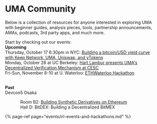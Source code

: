 # UMA Community

Below is a collection of resources for anyone interested in exploring UMA with beginner guides, analysis pieces, tools, partnership announcements, AMAs, podcasts, 3rd party apps, and much more.

Start by checking out our events:
<br><b>Upcoming</b>
<br>Thursday, October 17 6:30pm in NYC: [Building a bitcoin/USD yield curve with Keep Network, UMA, Uniswap, and yTokens](https://www.eventbrite.com/e/building-a-bitcoinusd-yield-curve-with-keep-network-uma-uniswap-and-ytokens-tickets-74828946393 "Building a bitcoin/USD yield curve with Keep Network, UMA, Uniswap, and yTokens")
<br>Monday, October 28 at UC Berkeley: [Hart Lambur presents UMA's Decentralized Verification Mechanism at CESC](https://cesc.io)
<br>Fri-Sun, November 8-10 at U. Waterloo: [ETHWaterloo Hackathon](https://ethwaterloo.com/)

<br><b>Past</b>
<br>Devcon5 Osaka
<br><p style="margin-left:10%; margin-right:10%;">Room B2: [Building Synthetic Derivatives on Ethereum](https://docsend.com/view/3v6t329)
<br>Hall D: BitDEX: Building a Decentralized BitMEX</p>

{% page-ref page="events/irl-events-and-hackathons.md" %}


